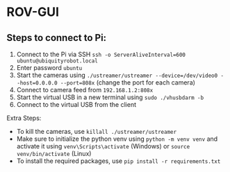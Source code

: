 # ROV-GUI

## Steps to connect to Pi:

1. Connect to the Pi via SSH `ssh -o ServerAliveInterval=600 ubuntu@ubiquityrobot.local`
2. Enter password `ubuntu`
3. Start the cameras using `./ustreamer/ustreamer --device=/dev/video0 --host=0.0.0.0 --port=808x` (change the port for each camera)
4. Connect to camera feed from `192.168.1.2:808x`
5. Start the virtual USB in a new terminal using `sudo ./vhusbdarm -b`
6. Connect to the virtual USB from the client

Extra Steps:

- To kill the cameras, use `killall ./ustreamer/ustreamer`
- Make sure to initialize the python venv using `python -m venv venv` and activate it using `venv\Scripts\activate` (Windows) or `source venv/bin/activate` (Linux)
- To install the required packages, use `pip install -r requirements.txt`
